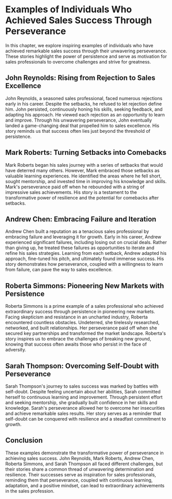 Examples of Individuals Who Achieved Sales Success Through Perseverance
================================================================================

In this chapter, we explore inspiring examples of individuals who have achieved remarkable sales success through their unwavering perseverance. These stories highlight the power of persistence and serve as motivation for sales professionals to overcome challenges and strive for greatness.

John Reynolds: Rising from Rejection to Sales Excellence
--------------------------------------------------------

John Reynolds, a seasoned sales professional, faced numerous rejections early in his career. Despite the setbacks, he refused to let rejection define him. John persisted, continuously honing his skills, seeking feedback, and adapting his approach. He viewed each rejection as an opportunity to learn and improve. Through his unwavering perseverance, John eventually landed a game-changing deal that propelled him to sales excellence. His story reminds us that success often lies just beyond the threshold of persistence.

Mark Roberts: Turning Setbacks into Comebacks
---------------------------------------------

Mark Roberts began his sales journey with a series of setbacks that would have deterred many others. However, Mark embraced those setbacks as valuable learning experiences. He identified the areas where he fell short, sought mentorship, and invested time in improving his knowledge and skills. Mark's perseverance paid off when he rebounded with a string of impressive sales achievements. His story is a testament to the transformative power of resilience and the potential for comebacks after setbacks.

Andrew Chen: Embracing Failure and Iteration
--------------------------------------------

Andrew Chen built a reputation as a tenacious sales professional by embracing failure and leveraging it for growth. Early in his career, Andrew experienced significant failures, including losing out on crucial deals. Rather than giving up, he treated these failures as opportunities to iterate and refine his sales strategies. Learning from each setback, Andrew adapted his approach, fine-tuned his pitch, and ultimately found immense success. His story demonstrates how perseverance, coupled with a willingness to learn from failure, can pave the way to sales excellence.

Roberta Simmons: Pioneering New Markets with Persistence
--------------------------------------------------------

Roberta Simmons is a prime example of a sales professional who achieved extraordinary success through persistence in pioneering new markets. Facing skepticism and resistance in an uncharted industry, Roberta encountered countless obstacles. Undeterred, she tirelessly researched, networked, and built relationships. Her perseverance paid off when she secured key partnerships and transformed the market landscape. Roberta's story inspires us to embrace the challenges of breaking new ground, knowing that success often awaits those who persist in the face of adversity.

Sarah Thompson: Overcoming Self-Doubt with Perseverance
-------------------------------------------------------

Sarah Thompson's journey to sales success was marked by battles with self-doubt. Despite feeling uncertain about her abilities, Sarah committed herself to continuous learning and improvement. Through persistent effort and seeking mentorship, she gradually built confidence in her skills and knowledge. Sarah's perseverance allowed her to overcome her insecurities and achieve remarkable sales results. Her story serves as a reminder that self-doubt can be conquered with resilience and a steadfast commitment to growth.

Conclusion
----------

These examples demonstrate the transformative power of perseverance in achieving sales success. John Reynolds, Mark Roberts, Andrew Chen, Roberta Simmons, and Sarah Thompson all faced different challenges, but their stories share a common thread of unwavering determination and resilience. Their successes serve as inspiration for sales professionals, reminding them that perseverance, coupled with continuous learning, adaptation, and a positive mindset, can lead to extraordinary achievements in the sales profession.
